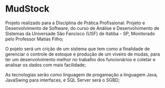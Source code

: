 # MudStock

Projeto realizado para a Disciplina de Prática Profissional: Projeto e Desenvolvimento de Software,
do curso de Análise e Desenvolvimento de Sistemas da Universade São Fancisco (USF) de Itatiba - SP,
Monitorado pelo Professor Matias Filho;

O pojeto será um crição de um sistema que tem como a finalidade de gerenciar o controle de estoque 
e produção de um viveiro de mudas, para ter um desenvolvimento melhor no trabalho dos funcionários
e coletar e analisar os dados com mais facilidade;

As tecnologias serão como linguagem de progamação a linguagem Java, JavaSwing para interfaces,
e SQL Server será o SGBD;

